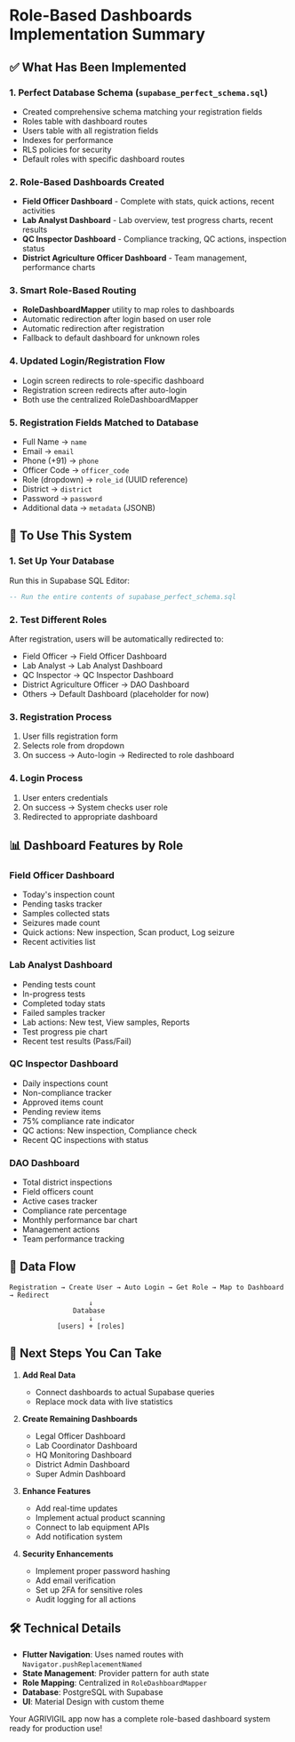 # Role-Based Dashboards Implementation Summary

## ✅ What Has Been Implemented

### 1. **Perfect Database Schema** (`supabase_perfect_schema.sql`)
- Created comprehensive schema matching your registration fields
- Roles table with dashboard routes
- Users table with all registration fields
- Indexes for performance
- RLS policies for security
- Default roles with specific dashboard routes

### 2. **Role-Based Dashboards Created**
- **Field Officer Dashboard** - Complete with stats, quick actions, recent activities
- **Lab Analyst Dashboard** - Lab overview, test progress charts, recent results
- **QC Inspector Dashboard** - Compliance tracking, QC actions, inspection status
- **District Agriculture Officer Dashboard** - Team management, performance charts

### 3. **Smart Role-Based Routing**
- **RoleDashboardMapper** utility to map roles to dashboards
- Automatic redirection after login based on user role
- Automatic redirection after registration
- Fallback to default dashboard for unknown roles

### 4. **Updated Login/Registration Flow**
- Login screen redirects to role-specific dashboard
- Registration screen redirects after auto-login
- Both use the centralized RoleDashboardMapper

### 5. **Registration Fields Matched to Database**
- Full Name → `name`
- Email → `email`
- Phone (+91) → `phone`
- Officer Code → `officer_code`
- Role (dropdown) → `role_id` (UUID reference)
- District → `district`
- Password → `password`
- Additional data → `metadata` (JSONB)

## 🚀 To Use This System

### 1. **Set Up Your Database**
Run this in Supabase SQL Editor:
```sql
-- Run the entire contents of supabase_perfect_schema.sql
```

### 2. **Test Different Roles**
After registration, users will be automatically redirected to:
- Field Officer → Field Officer Dashboard
- Lab Analyst → Lab Analyst Dashboard
- QC Inspector → QC Inspector Dashboard
- District Agriculture Officer → DAO Dashboard
- Others → Default Dashboard (placeholder for now)

### 3. **Registration Process**
1. User fills registration form
2. Selects role from dropdown
3. On success → Auto-login → Redirected to role dashboard

### 4. **Login Process**
1. User enters credentials
2. On success → System checks user role
3. Redirected to appropriate dashboard

## 📊 Dashboard Features by Role

### Field Officer Dashboard
- Today's inspection count
- Pending tasks tracker
- Samples collected stats
- Seizures made count
- Quick actions: New inspection, Scan product, Log seizure
- Recent activities list

### Lab Analyst Dashboard
- Pending tests count
- In-progress tests
- Completed today stats
- Failed samples tracker
- Lab actions: New test, View samples, Reports
- Test progress pie chart
- Recent test results (Pass/Fail)

### QC Inspector Dashboard
- Daily inspections count
- Non-compliance tracker
- Approved items count
- Pending review items
- 75% compliance rate indicator
- QC actions: New inspection, Compliance check
- Recent QC inspections with status

### DAO Dashboard
- Total district inspections
- Field officers count
- Active cases tracker
- Compliance rate percentage
- Monthly performance bar chart
- Management actions
- Team performance tracking

## 🔄 Data Flow

```
Registration → Create User → Auto Login → Get Role → Map to Dashboard → Redirect
                    ↓
                Database
                    ↓
            [users] + [roles]
```

## 🎯 Next Steps You Can Take

1. **Add Real Data**
   - Connect dashboards to actual Supabase queries
   - Replace mock data with live statistics

2. **Create Remaining Dashboards**
   - Legal Officer Dashboard
   - Lab Coordinator Dashboard
   - HQ Monitoring Dashboard
   - District Admin Dashboard
   - Super Admin Dashboard

3. **Enhance Features**
   - Add real-time updates
   - Implement actual product scanning
   - Connect to lab equipment APIs
   - Add notification system

4. **Security Enhancements**
   - Implement proper password hashing
   - Add email verification
   - Set up 2FA for sensitive roles
   - Audit logging for all actions

## 🛠️ Technical Details

- **Flutter Navigation**: Uses named routes with `Navigator.pushReplacementNamed`
- **State Management**: Provider pattern for auth state
- **Role Mapping**: Centralized in `RoleDashboardMapper`
- **Database**: PostgreSQL with Supabase
- **UI**: Material Design with custom theme

Your AGRIVIGIL app now has a complete role-based dashboard system ready for production use!
